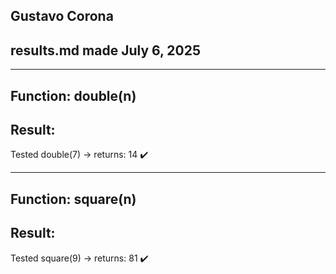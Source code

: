 ## Gustavo Corona  
## results.md made July 6, 2025  

---

## Function: double(n)

## Result:
Tested double(7) → returns: 14 ✔️

---

## Function: square(n)

## Result:
Tested square(9) → returns: 81 ✔️

